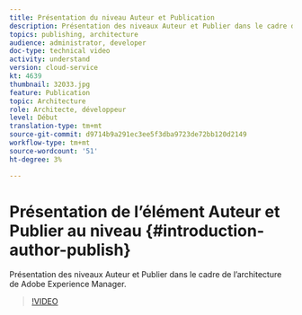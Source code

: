 ```yaml
---
title: Présentation du niveau Auteur et Publication
description: Présentation des niveaux Auteur et Publier dans le cadre de l’architecture de Adobe Experience Manager.
topics: publishing, architecture
audience: administrator, developer
doc-type: technical video
activity: understand
version: cloud-service
kt: 4639
thumbnail: 32033.jpg
feature: Publication
topic: Architecture
role: Architecte, développeur
level: Début
translation-type: tm+mt
source-git-commit: d9714b9a291ec3ee5f3dba9723de72bb120d2149
workflow-type: tm+mt
source-wordcount: '51'
ht-degree: 3%

---
```



# Présentation de l’élément Auteur et Publier au niveau {#introduction-author-publish}

Présentation des niveaux Auteur et Publier dans le cadre de l’architecture de Adobe Experience Manager.

>[!VIDEO](https://video.tv.adobe.com/v/32033/?quality=12&learn=on)